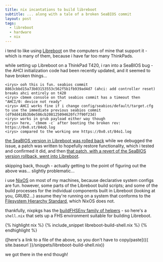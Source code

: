 ```yaml
---
title: nix incantations to build libreboot
subtitle: ... along with a tale of a broken SeaBIOS commit
layout: post
tags:
  - libreboot
  - hardware
  - nix
---
```


i tend to like using [Libreboot](<https://libreboot.org>) on the computers of mine that support it -
which is many of them, because i have far too many ThinkPads.

while setting up Libreboot on a ThinkPad T420, i ran into a SeaBIOS bug -
the AHCI initialization code had been recently updated, and it seemed to have broken things...

<!--cut-->

```
<irys> ooh this is fun. seabios commit 8863cbbd15a73b03153553c562f5b1fb939ad4d7 (ahci: add controller reset) breaks ahci entirely on t420
<irys> cbmem console on that seabios commit has a timeout then "AHCI/0: device not ready"
<irys> AHCI works fine if i change config/seabios/default/target.cfg to use the immediate previous seabios commit (df9dd418b3b0e586cb208125094620fc7f90f23d)
<irys> works in grub payload either way though
<irys> here, `cbmem -c` after booting the broken rev: https://0x0.st/84oQ.log
<irys> compared to the working one https://0x0.st/84o1.log
```

[the SeaBIOS version in Libreboot was rolled back][lbmk-sbrevert] while we debugged the issue,
a patch was written to hopefully restore functionality, which i tested and confirmed it did,
and then [that patch, with a revert of the SeaBIOS version rollback, went into Libreboot][lbmk-sbpatch].

skipping back, though - actually getting to the point of figuring out the above was...
slightly problematic...

i use [NixOS](<https://nixos.org>) on most of my machines, because declarative system configs are fun.
however, some parts of the Libreboot build scripts; and some of the build processes for the individual
components built in Libreboot (looking at you, GRUB2...) assume they're running on a system that conforms
to the [Filesystem Hierarchy Standard][fhs], which NixOS does not.

thankfully, nixpkgs has the [buildFHSEnv family of helpers][nix-fhsenv] -
so here's a `shell.nix` that sets up a FHS environment suitable for building Libreboot.

{% highlight nix %}
{% include_snippet libreboot-build-shell.nix %}
{% endhighlight %}

([here's a link to a file of the above, so you don't have to copy/paste]({{ site.baseurl }}/snippets/libreboot-build-shell.nix))

we got there in the end though!

[lbmk-sbrevert]: https://codeberg.org/libreboot/lbmk/commit/8245f0b3211812ac818adadd6526b0b39c63f3f0
[lbmk-sbpatch]: https://codeberg.org/libreboot/lbmk/commit/c073ee9d4fc4a631c16ff681bb62c29b952878ba
[fhs]: https://refspecs.linuxfoundation.org/FHS_3.0/fhs/index.html
[nix-fhsenv]: https://ryantm.github.io/nixpkgs/builders/special/fhs-environments/
